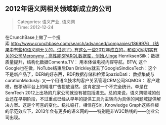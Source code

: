 2012年语义网相关领域新成立的公司
---
    
> Categories: 语义产业, 语义网  
> Time: 2012-12-24
    
在CrunchBase上做了一个搜索 http://www.crunchbase.com/search/advanced/companies/1869976 （结果中有些和语义网无关的，过滤了）有这么一些2012年成立的，和语义网切实有关的公司Meronymy：高性能SPARQL数据库，创始人Inge HenriksenSilk：数据质量提升，结构化数据Comenta.TV： 用本体做电视内容导航。BTW, 这个Google也在做，NoTube结束后Dan Brickley就去了GoogleSindiceTech：这个不是新产品了，DERI的好东西，RDF数据存储和检索SpazioDati： 数据集成与curationModusly: 又一个用语义技术的客户关系管理CRM公司SQMOS： 客户建模，做移动平台上的精准广告投放当然，这肯定是一个不完全统计。单是在SemTech 2012上出场的几家公司就没有被包括进去。总的来说，语义网领域的创业还在早期阶段，不过重点已经从早年的提供工具为主转向为具体的问题域提供解决方案。这是个可喜的变化。稳扎稳打，相信在Siri, Knowledge Graph这些样板的示范效应下，2013年会有更多的语义网的——特别是非W3C路线的——创业公司出现。     
    